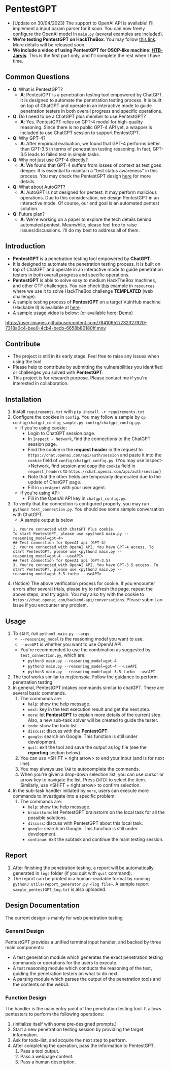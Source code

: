 # PentestGPT

- [Update on 30/04/2023] The support to OpenAI API is available! I'll implement a input param parser for it soon. You can now freely configure the OpenAI model in `main.py` (several examples are included).
- **We're testing PentestGPT on HackTheBox**. You may follow [this link](https://www.hackthebox.com/home/users/profile/1489431). More details will be released soon.
- **We include a video of using PentestGPT for OSCP-like machine: [HTB-Jarvis](https://youtu.be/lAjLIj1JT3c)**. This is the first part only, and I'll complete the rest when I have time.

## Common Questions
- **Q**: What is PentestGPT?
  - **A**: PentestGPT is a penetration testing tool empowered by ChatGPT. It is designed to automate the penetration testing process. It is built on top of ChatGPT and operate in an interactive mode to guide penetration testers in both overall progress and specific operations.
- **Q**: Do I need to be a ChatGPT plus member to use PentestGPT?
  - **A**: Yes. PentestGPT relies on GPT-4 model for high-quality reasoning. Since there is no public GPT-4 API yet, a wrapper is included to use ChatGPT session to support PentestGPT.
- **Q**: Why GPT-4?
  - **A**: After empirical evaluation, we found that GPT-4 performs better than GPT-3.5 in terms of penetration testing reasoning. In fact, GPT-3.5 leads to failed test in simple tasks.
- **Q**: Why not just use GPT-4 directly?
  - **A**: We found that GPT-4 suffers from losses of context as test goes deeper. It is essential to maintain a "test status awareness" in this process. You may check the PentestGPT design [here](./PentestGPT_design.md) for more details.
- **Q**: What about AutoGPT?
  - **A**: AutoGPT is not designed for pentest. It may perform malicious operations. Due to this consideration, we design PentestGPT in an interactive mode. Of course, our end goal is an automated pentest solution.
- **Q**: Future plan?
  - **A**: We're working on a paper to explore the tech details behind automated pentest. Meanwhile, please feel free to raise issues/discussions. I'll do my best to address all of them.


## Introduction
- **PentestGPT** is a penetration testing tool empowered by **ChatGPT**. 
- It is designed to automate the penetration testing process. It is built on top of ChatGPT and operate in an interactive mode to guide penetration testers in both overall progress and specific operations.
- **PentestGPT** is able to solve easy to medium HackTheBox machines, and other CTF challenges. You can check [this](./resources/README.md) example in `resources` where we use it to solve HackTheBox challenge **TEMPLATED** (web challenge). 
- A sample testing process of **PentestGPT** on a target VulnHub machine (Hackable II) is available at [here](./resources/PentestGPT_Hackable2.pdf).
- A sample usage video is below: (or available here: [Demo](https://youtu.be/h0k6kWWaCEU))

https://user-images.githubusercontent.com/78410652/232327920-7318a0c4-bee0-4cb4-becb-6658b80180ff.mov

## Contribute
- The project is still in its early stage. Feel free to raise any issues when using the tool. 
- Please help to contribute by submitting the vulnerabilities you identified or challenges you solved with **PentestGPT**.
- This project is for research purpose. Please contact me if you're interested in collaboration.

## Installation
1. Install `requirements.txt` with `pip install -r requirements.txt`
2. Configure the cookies in `config`. You may follow a sample by `cp config/chatgpt_config_sample.py config/chatgpt_config.py`.
   - If you're using cookie:
       - Login to ChatGPT session page.
       - In `Inspect - Network`, find the connections to the ChatGPT session page. 
       - Find the cookie in the **request header** in the request to `https://chat.openai.com/api/auth/session` and paste it into the `cookie` field of `config/chatgpt_config.py`. (You may use Inspect->Network, find session and copy the `cookie` field in `request_headers` to `https://chat.openai.com/api/auth/session`)
       - Note that the other fields are temporarily deprecated due to the update of ChatGPT page. 
       - Fill in `userAgent` with your user agent.
   - If you're using API:
       - Fill in the OpenAI API key in `chatgpt_config.py`.
3. To verify that the connection is configured properly, you may run `python3 test_connection.py`. You should see some sample conversation with ChatGPT.
   - A sample output is below
   ```
   1. You're connected with ChatGPT Plus cookie. 
   To start PentestGPT, please use <python3 main.py --reasoning_model=gpt-4>
   ## Test connection for OpenAI api (GPT-4)
   2. You're connected with OpenAI API. You have GPT-4 access. To start PentestGPT, please use <python3 main.py --reasoning_model=gpt-4 --useAPI>
   ## Test connection for OpenAI api (GPT-3.5)
   3. You're connected with OpenAI API. You have GPT-3.5 access. To start PentestGPT, please use <python3 main.py --reasoning_model=gpt-3.5-turbo --useAPI>
   ```
4. (Notice) The above verification process for cookie. If you encounter errors after several trials, please try to refresh the page, repeat the above steps, and try again. You may also try with the cookie to `https://chat.openai.com/backend-api/conversations`. Please submit an issue if you encounter any problem.



## Usage
1. To start, run `python3 main.py --args`.
    - `--reasoning_model` is the reasoning model you want to use. 
    - `--useAPI` is whether you want to use OpenAI API.
    - You're recommended to use the combination as suggested by `test_connection.py`, which are:
      - `python3 main.py --reasoning_model=gpt-4`
      - `python3 main.py --reasoning_model=gpt-4 --useAPI`
      - `python3 main.py --reasoning_model=gpt-3.5-turbo --useAPI`
2. The tool works similar to *msfconsole*. Follow the guidance to perform penetration testing. 
3. In general, PentestGPT intakes commands similar to chatGPT. There are several basic commands.
   1. The commands are: 
      - `help`: show the help message.
      - `next`: key in the test execution result and get the next step.
      - `more`: let **PentestGPT** to explain more details of the current step. Also, a new sub-task solver will be created to guide the tester.
      - `todo`: show the todo list.
      - `discuss`: discuss with the **PentestGPT**.
      - `google`: search on Google. This function is still under development.
      - `quit`: exit the tool and save the output as log file (see the **reporting** section below).
   2. You can use <SHIFT + right arrow> to end your input (and <ENTER> is for next line).
   3. You may always use `TAB` to autocomplete the commands.
   4. When you're given a drop-down selection list, you can use cursor or arrow key to navigate the list. Press `ENTER` to select the item. Similarly, use <SHIFT + right arrow> to confirm selection.
4. In the sub-task handler initiated by `more`, users can execute more commands to investigate into a specific problem:
   1. The commands are:
        - `help`: show the help message.
        - `brainstorm`: let PentestGPT brainstorm on the local task for all the possible solutions.
        - `discuss`: discuss with PentestGPT about this local task.
        - `google`: search on Google. This function is still under development.
        - `continue`: exit the subtask and continue the main testing session.
## Report
1. After finishing the penetration testing, a report will be automatically generated in `logs` folder (if you quit with `quit` command).
2. The report can be printed in a human-readable format by running `python3 utils/report_generator.py <log file>`. A sample report `sample_pentestGPT_log.txt` is also uploaded.


## Design Documentation
The current design is mainly for web penetration testing

### General Design
PentestGPT provides a unified terminal input handler, and backed by three main components:
- A test generation module which generates the exact penetration testing commands or operations for the users to execute.
- A test reasoning module which conducts the reasoning of the test, guiding the penetration testers on what to do next.
- A parsing module which parses the output of the penetration tools and the contents on the webUI.

### Function Design
The handler is the main entry point of the penetration testing tool. It allows pentesters to perform the following operations:
1. (initialize itself with some pre-designed prompts.)
2. Start a new penetration testing session by providing the target information.
3. Ask for todo-list, and acquire the next step to perform.
4. After completing the operation, pass the information to PentestGPT.
   1. Pass a tool output.
   2. Pass a webpage content.
   3. Pass a human description.


